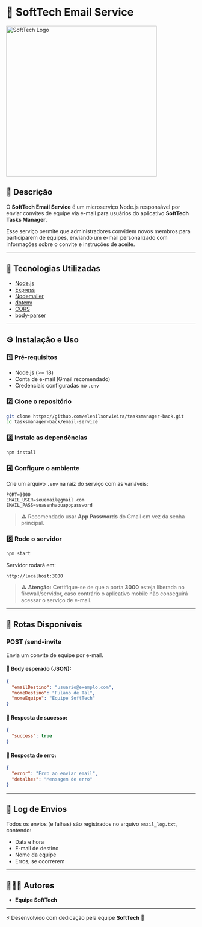 # 📧 SoftTech Email Service  

<img src="https://res.cloudinary.com/drb0irolz/image/upload/v1756353678/Logo_Gimp_2_e5qmpc.png" alt="SoftTech Logo" width="400"/>  

## 📌 Descrição  
O **SoftTech Email Service** é um microserviço Node.js responsável por enviar convites de equipe via e-mail para usuários do aplicativo **SoftTech Tasks Manager**.  

Esse serviço permite que administradores convidem novos membros para participarem de equipes, enviando um e-mail personalizado com informações sobre o convite e instruções de aceite.  

---

## 🚀 Tecnologias Utilizadas
- [Node.js](https://nodejs.org/)  
- [Express](https://expressjs.com/)  
- [Nodemailer](https://nodemailer.com/about/)  
- [dotenv](https://www.npmjs.com/package/dotenv)  
- [CORS](https://www.npmjs.com/package/cors)  
- [body-parser](https://www.npmjs.com/package/body-parser)  

---

## ⚙️ Instalação e Uso  

### 1️⃣ Pré-requisitos
- Node.js (>= 18)  
- Conta de e-mail (Gmail recomendado)  
- Credenciais configuradas no `.env`  

### 2️⃣ Clone o repositório
```bash
git clone https://github.com/elenilsonvieira/tasksmanager-back.git
cd tasksmanager-back/email-service
```

### 3️⃣ Instale as dependências
```bash
npm install
```

### 4️⃣ Configure o ambiente
Crie um arquivo `.env` na raiz do serviço com as variáveis:  

```env
PORT=3000
EMAIL_USER=seuemail@gmail.com
EMAIL_PASS=suasenhaouapppassword
```

> ⚠️ Recomendado usar **App Passwords** do Gmail em vez da senha principal.  

### 5️⃣ Rode o servidor
```bash
npm start
```

Servidor rodará em:  
```
http://localhost:3000
```  

> ⚠️ **Atenção:** Certifique-se de que a porta **3000** esteja liberada no firewall/servidor, caso contrário o aplicativo mobile não conseguirá acessar o serviço de e-mail.  

---

## 📡 Rotas Disponíveis  

### **POST /send-invite**  
Envia um convite de equipe por e-mail.  

#### 🔹 Body esperado (JSON):  
```json
{
  "emailDestino": "usuario@exemplo.com",
  "nomeDestino": "Fulano de Tal",
  "nomeEquipe": "Equipe SoftTech"
}
```

#### 🔹 Resposta de sucesso:
```json
{
  "success": true
}
```

#### 🔹 Resposta de erro:
```json
{
  "error": "Erro ao enviar email",
  "detalhes": "Mensagem de erro"
}
```

---

## 📝 Log de Envios  
Todos os envios (e falhas) são registrados no arquivo `email_log.txt`, contendo:  
- Data e hora  
- E-mail de destino  
- Nome da equipe  
- Erros, se ocorrerem  

---

## 👨‍👩‍👦 Autores   
- **Equipe SoftTech**  

---

⚡ Desenvolvido com dedicação pela equipe **SoftTech** 🚀  
